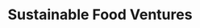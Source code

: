 ---
layout: firm_page
title: "Sustainable Food Ventures"
id: "sustainablefoodventures.com"
permalink: "/sustainablefoodventuressustainablefoodventures.com/"
website: "https://www.sustainablefoodventures.com"
offices: "Raleigh-Durham (United States)"
investment_stages: "Pre-Seed, Seed, Series A"
portfolio_companies: ""
portfolio_link: "https://www.sustainablefoodventures.com/companies"
investment_markets: "Cell-based, Plant-based, Recombinant"
founded_year: ""
description: "Sustainable Food Ventures is a Rolling Fund that backs early-stage founders building leading food companies focused on cell-based, plant-based, and recombinant food technologies. They accept new investments at the beginning of each quarter."
linkedin: "https://www.linkedin.com/company/sustainable-food-ventures"
twitter: "https://twitter.com/SFV_RollingFund"
instagram: ""
team_page: "https://www.sustainablefoodventures.com/team"
investor_type: "Venture Capital"
crunchbase: ""
pitchbook: ""

# SEO Optimization
meta_title: "Sustainable Food Ventures - VC Firm - projectstartups.com"
meta_description: "Sustainable Food Ventures, Sustainable Food Ventures is a Rolling Fund that backs early-stage founders building leading food companies focused on cell-based, plant-based, and re..."
meta_keywords: "Sustainable Food Ventures, Cell-based, Plant-based, Recombinant, VC firm, venture capital, startup investor, projectstartups.com"
canonical_url: "https://vc.projectstartups.com/sustainablefoodventuressustainablefoodventures.com/"
---